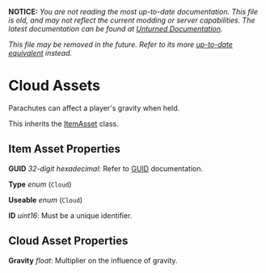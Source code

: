 **NOTICE:** *You are not reading the most up-to-date documentation. This file is old, and may not reflect the current modding or server capabilities. The latest documentation can be found at [Unturned Documentation](https://docs.smartlydressedgames.com/).*

*This file may be removed in the future. Refer to its more [up-to-date equivalent](https://docs.smartlydressedgames.com/en/stable/assets/item-asset/cloud-asset.html) instead.*

Cloud Assets
============

Parachutes can affect a player's gravity when held.

This inherits the [ItemAsset](/ItemAsset/README.md) class.

Item Asset Properties
---------------------

**GUID** *32-digit hexadecimal*: Refer to [GUID](/GUID.md) documentation.

**Type** *enum* (`Cloud`)

**Useable** *enum* (`Cloud`)

**ID** *uint16*: Must be a unique identifier.

Cloud Asset Properties
----------------------

**Gravity** *float*: Multiplier on the influence of gravity.
